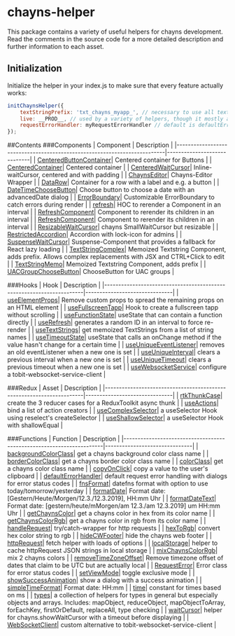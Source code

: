 chayns-helper
===================
This package contains a variety of useful helpers for chayns development.
Read the comments in the source code for a more detailed description and further information to each asset.
## Initialization
Initialize the helper in your index.js to make sure that every feature actually works:
```javascript
initChaynsHelper({
    textStringPrefix: 'txt_chayns_myapp_', // necessary to use all textString helpers
    live: __PROD__, // used by a variety of helpers, though it mostly affects only logs
    requestErrorHandler: myRequestErrorHandler // default is defaultErrorHandler, used only by handleRequest
});
```

##Contents
###Components
| Component                                                                | Description                 |
|--------------------------------------------------------------------------|-----------------------------|
| [CenteredButtonContainer](/src/Components/Containers/CenteredButtonContainer.jsx)| Centered container for Buttons |
| [CenteredContainer](/src/Components/Containers/CenteredContainer.jsx)| Centered container |
| [CenteredWaitCursor](/src/Components/Containers/CenteredWaitCursor.jsx)| Inline-waitCursor, centered and with padding |
| [ChaynsEditor](/src/Components/ChaynsEditor/ChaynsEditor.jsx)| Chayns-Editor Wrapper |
| [DataRow](/src/Components/Containers/DataRow.jsx)| Container for a row with a label and e.g. a button |
| [DateTimeChooseButton](/src/Components/Buttons/DateTimeChooseButton.jsx)| Choose button to choose a date with an advancedDate dialog |
| [ErrorBoundary](/src/Components/ErrorBoundary/ErrorBoundary.jsx)| Customizable ErrorBoundary to catch errors during render |
| [refresh](/src/Components/Other/Refresh.jsx)| HOC to rerender a Component in an interval |
| [RefreshComponent](/src/Components/Other/RefreshComponent.jsx)| Component to rerender its children in an interval |
| [RefreshComponent](/src/Components/Other/RefreshComponent.jsx)| Component to rerender its children in an interval |
| [ResizableWaitCursor](/src/Components/Other/ResizableWaitCursor.jsx)| chayns SmallWaitCursor but resizable |
| [RestrictedAccordion](/src/Components/RestrictedAccordion/RestrictedAccordion.jsx)| Accordion with lock-icon for admins |
| [SuspenseWaitCursor](/src/Components/Other/SuspenseWaitCursor.jsx)| Suspense-Component that provides a fallback for React lazy loading |
| [TextStringComplex](/src/TextString/TextStringMemo.jsx)| Memoized Textstring Component, adds prefix. Allows complex replacements with JSX and CTRL+Click to edit |
| [TextStringMemo](/src/TextString/TextStringMemo.jsx)| Memoized Textstring Component, adds prefix |
| [UACGroupChooseButton](/src/Components/Buttons/UACGroupChooseButton.jsx)| ChooseButton for UAC groups |

###Hooks
| Hook                                                                 | Description                   |
|----------------------------------------------------------------------|-------------------------------|
| [useElementProps](/src/Hooks/useElementProps.js)| Remove custom props to spread the remaining props on an HTML element |
| [useFullscreenTapp](/src/Hooks/useFullscreenTapp.js)| Hook to create a fullscreen tapp without scrolling |
| [useFunctionState](/src/Hooks/useFunctionState.js)| useState that can contain a function directly |
| [useRefresh](/src/Hooks/useRefresh.js)| generates a random ID in an interval to force re-render |
| [useTextStrings](/src/TextString/TextStringMemo.jsx)| get memoized TextStrings from a list of string names |
| [useTimeoutState](/src/Hooks/Uniques/useTimeoutState.js)| useState that calls an onChange method if the value hasn't change for a certain time |
| [useUniqueEventListener](/src/Hooks/Uniques/useUniqueEventListener.js)| removes an old eventListener when a new one is set |
| [useUniqueInterval](/src/Hooks/Uniques/useUniqueInterval.js)| clears a previous interval when a new one is set |
| [useUniqueTimeout](/src/Hooks/Uniques/useUniqueTimeout.js)| clears a previous timeout when a new one is set |
| [useWebsocketService](/src/Hooks/useWebsocketService.js)| configure a tobit-websocket-service-client |

###Redux
| Asset                                                                 | Description                   |
|----------------------------------------------------------------------|-------------------------------|
| [rtkThunkCase](/src/Redux/rtkThunkCase.js)| create the 3 reducer cases for a ReduxToolkit async thunk |
| [useActions](/src/Redux/useActions.js)| bind a list of action creators |
| [useComplexSelector](/src/Redux/useComplexSelector.js)| a useSelector Hook using reselect's createSelector |
| [useShallowSelector](/src/Redux/useShallowSelector.js)| a useSelector Hook with shallowEqual |

###Functions
| Function                                                                 | Description                   |
|----------------------------------------------------------------------|-------------------------------|
| [backgroundColorClass](/src/Functions/chaynsColors.js)| get a chayns background color class name |
| [borderColorClass](/src/Functions/chaynsColors.js)| get a chayns border color class name |
| [colorClass](/src/Functions/chaynsColors.js)| get a chayns color class name |
| [copyOnClick](/src/Functions/copy.js)| copy a value to the user's clipboard |
| [defaultErrorHandler](/src/Functions/defaultErrorHandler.js)| default request error handling with dialogs for error status codes |
| [fnsFormat](/src/Functions/timeHelper.js)| datefns format with option to use today/tomorrow/yesterday |
| [formatDate](/src/Functions/timeHelper.js)| Format date: [Gestern/Heute/Morgen/12.3./12.3.2019], HH:mm Uhr |
| [formatDateText](/src/Functions/timeHelper.js)| Format date: [gestern/heute/mMorgen/am 12.3./am 12.3.2019] um HH:mm Uhr |
| [getChaynsColor](/src/Functions/chaynsColors.js)| get a chayns color in hex from its color name |
| [getChaynsColorRgb](/src/Functions/chaynsColors.js)| get a chayns color in rgb from its color name |
| [handleRequest](/src/Functions/httpRequest.js)| try/catch-wrapper for http requests |
| [hexToRgb](/src/Functions/chaynsColors.js)| convert hex color string to rgb |
| [hideCWFooter](/src/Functions/chaynsCalls.js)| hide the chayns web footer |
| [httpRequest](/src/Functions/httpRequest.js)| fetch helper with loads of options |
| [localStorage](/src/Other/localStorageHelper.js)| helper to cache httpRequest JSON strings in local storage |
| [mixChaynsColorRgb](/src/Functions/chaynsColors.js)| mix 2 chayns colors |
| [removeTimeZoneOffset](/src/Functions/timeHelper.js)| Remove timezone offset of dates that claim to be UTC but are actually local |
| [RequestError](/src/Functions/httpRequest.js)| Error class for error status codes |
| [setViewMode](/src/Functions/chaynsCalls.js)| toggle exclusive mode |
| [showSuccessAnimation](/src/Functions/showSuccessAnimation.js)| show a dialog with a success animation |
| [simpleTimeFormat](/src/Functions/timeHelper.js)| Format date: HH:mm |
| [time](/src/Functions/timeHelper.js)| constant for times based on ms |
| [types](/src/Functions/types.js)| a collection of helpers for types in general but especially objects and arrays. Includes: mapObject, reduceObject, mapObjectToArray, forEachKey, firstOrDefault, replaceAll, type checking |
| [waitCursor](/src/Functions/waitCursor.js)| helper for chayns.showWaitCursor with a timeout before displaying |
| [WebSocketClient](/src/Other/webSocketClient.js)| custom alternative to tobit-websocket-service-client |










